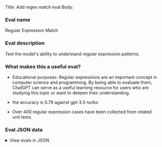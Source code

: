 Title: Add regex match eval
Body:

### Eval name

Regular Expression Match

### Eval description

Test the model's ability to understand regular expression patterns.

### What makes this a useful eval?

- Educational purposes: Regular expressions are an important concept in computer science and programming. By being able
  to evaluate them, ChatGPT can serve as a useful learning resource for users who are studying this topic or want to
  deepen their understanding.

- the accuracy is 0.79 against gpt-3.5-turbo

- Over 400 regular expression cases have been collected from related unit tests.

### Eval JSON data

<details>

  <summary>View evals in JSON</summary>

### Eval

  ```jsonl

 {"input": [{"role": "system", "content": "You are a helpful assistant."}, {"role": "user", "content": "will regex pattern '(?P<foo_123' match the string ''? Answer with Yes or No."}], "ideal": "No."}

{"input": [{"role": "system", "content": "You are a helpful assistant."}, {"role": "user", "content": "will regex pattern '(?P<1>a)' match the string ''? Answer with Yes or No."}], "ideal": "No."}

{"input": [{"role": "system", "content": "You are a helpful assistant."}, {"role": "user", "content": "will regex pattern '(?P<!>a)' match the string ''? Answer with Yes or No."}], "ideal": "No."}

{"input": [{"role": "system", "content": "You are a helpful assistant."}, {"role": "user", "content": "will regex pattern '(?P<foo!>a)' match the string ''? Answer with Yes or No."}], "ideal": "No."}

{"input": [{"role": "system", "content": "You are a helpful assistant."}, {"role": "user", "content": "will regex pattern '(?P<foo_123>a)(?P=foo_123' match the string 'aa'? Answer with Yes or No."}], "ideal": "No."}

  ```

</details>


